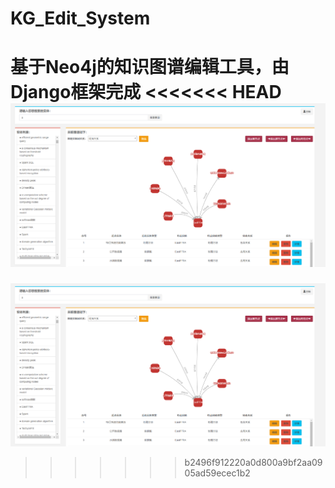 # KG_Edit_System
基于Neo4j的知识图谱编辑工具，由Django框架完成
<<<<<<< HEAD
![Image](https://raw.githubusercontent.com/Cung806/KG_Edit_System/master/demo.png)
=======
![Image](https://raw.githubusercontent.com/Cung806/KG_Edit_System/master/demo.png)
>>>>>>> b2496f912220a0d800a9bf2aa0905ad59ecec1b2
